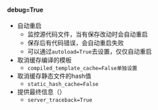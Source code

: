 #### debug=True

- 自动重启
  - 监控源代码文件，当有保存改动时会自动重启
  - 保存后有代码错误，会自动重启失败
  - 可以通过`autoload=True`去设置，仅仅自动重启
- 取消缓存编译的模板
  - `compiled_template_cache=False单独设置`
- 取消缓存静态文件的hash值
  - `static_hash_cache=False`
- 提供最终信息（）
  - `server_traceback=True`